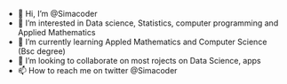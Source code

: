 - 👋 Hi, I’m @Simacoder
- 👀 I’m interested in Data science, Statistics, computer programming and Applied Mathematics
- 🌱 I’m currently learning Appled Mathematics and Computer Science (Bsc degree)
- 💞️ I’m looking to collaborate on most rojects on Data Science, apps
- 📫 How to reach me on twitter @Simacoder

<!---
Simacoder/Simacoder is a ✨ special ✨ repository because its `README.md` (this file) appears on your GitHub profile.
You can click the Preview link to take a look at your changes.
--->
